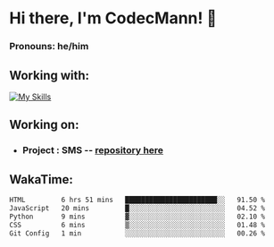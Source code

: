# Hi there, I'm CodecMann! 👋

### Pronouns: he/him


## Working with:
[![My Skills](https://skillicons.dev/icons?i=kotlin,nodejs,django,python,bots&theme=dark)](https://skillicons.dev)


## Working on:
- ### Project : SMS -- [repository here](https://github.com/NikeStyleProject/project-sms)

## WakaTime:

<!--START_SECTION:waka-->

```txt
HTML         6 hrs 51 mins   ███████████████████████░░   91.50 %
JavaScript   20 mins         █░░░░░░░░░░░░░░░░░░░░░░░░   04.52 %
Python       9 mins          ▓░░░░░░░░░░░░░░░░░░░░░░░░   02.10 %
CSS          6 mins          ▒░░░░░░░░░░░░░░░░░░░░░░░░   01.48 %
Git Config   1 min           ░░░░░░░░░░░░░░░░░░░░░░░░░   00.26 %
```

<!--END_SECTION:waka-->
